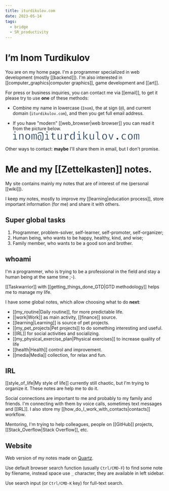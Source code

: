 ```yaml
---
title: iturdikulov.com
date: 2023-05-14
tags:
  - bridge
  - SR_productivity
---
```


# I’m Inom Turdikulov

You are on my home page. I'm a programmer specialized in web development (mostly
[[backend]]). I'm also interested in [[computer_graphics|computer graphics]],
game development and [[art]].

For press or business inquiries, you can contact me via [[email]], to get it
please try to use **one** of these methods:

- Combine my name in lowercase (`Inom`), the at sign (`@`), and current domain
  (`iturdikulov.com`), and then you get full email address.

- If you have "modern" [[web_browser|web browser]] you can read it from the
  picture below.\
  ![my_email](./img/my_email.svg)

Other ways to contact: **maybe** I'll share them in email, but I don't promise.

# Me and my [[Zettelkasten]] notes.

My site contains mainly my notes that are of interest of me (personal [[wiki]]).

I keep my notes, mostly to improve my [[learning|education process]], store
important information (for me) and share it with others.

## Super global tasks

1. Programmer, problem-solver, self-learner, self-promoter, self-organizer;
2. Human being, who wants to be happy, healthy, kind, and wise;
3. Family member, who wants to be a good son and brother.

## whoami

I'm a programmer, who is trying to be a professional in the field and stay a
human being at the same time ;-).

[[Taskwarrior]] with [[getting_things_done_GTD|GTD methodology]] helps me to
manage my life.

I have some global notes, which allow choosing what to do **next**:

- [[my_routine|Daily routine]], for more predictable life.
- [[work|Work]] as main activity, [[finance]] source.
- [[learning|Learning]] is source of pet projects.
- [[my_pet_projects|Pet projects]] to do something interesting and useful.
- [[IRL]] for social activities and socializing.
- [[my_physical_exercise_plan|Physical exercises]] to increase quality of life
- [[health|Health]] control and improvement.
- [[media|Media]] collection, for relax and fun.

## IRL

[[style_of_life|My style of life]] currently still chaotic, but I'm trying to
organize it. These notes are help me to do it.

Social connections are important to me and probably to my family and friends.
I'm connecting with them by voice calls, sometimes text messages and [[IRL]]. I
also store my [[how_do_I_work_with_contacts|contacts]] workflow.

Mentoring, I'm trying to help colleagues, people on [[GitHub]] projects,
[[Stack_Overflow|Stack Overflow]], etc.

## Website

Web version of my notes made on [Quartz](https://quartz.jzhao.xyz/).

Use default browser search function (usually `Ctrl/CMD-F`) to find some note by
filename, instead space use `_` character, they are available in left sidebar.

Use search input (or `Ctrl/CMD-K` key) for full-text search.
